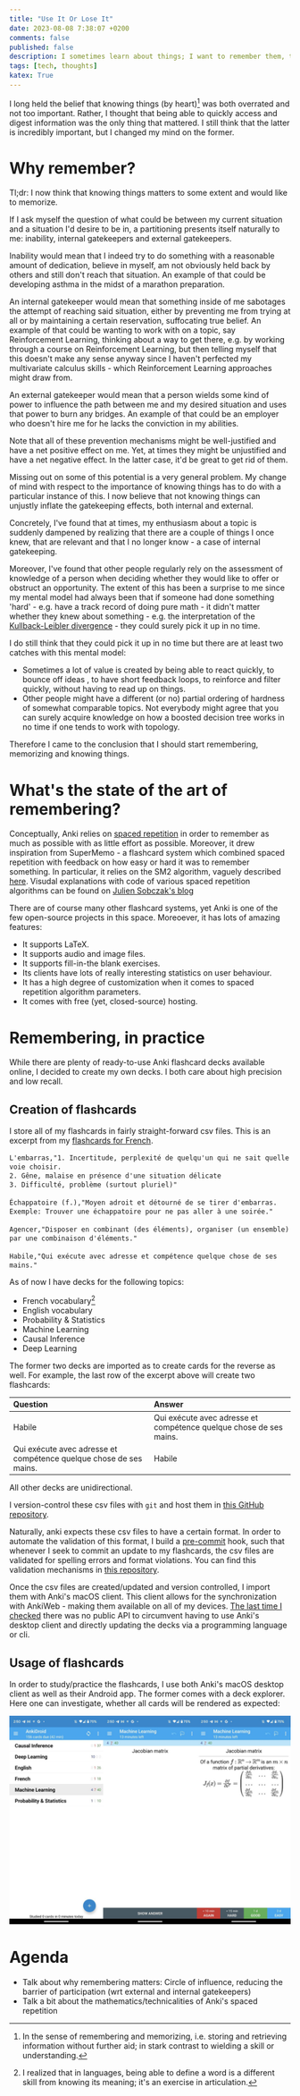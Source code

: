 ```yaml
---
title: "Use It Or Lose It"
date: 2023-08-08 7:38:07 +0200
comments: false
published: false
description: I sometimes learn about things; I want to remember them, too
tags: [tech, thoughts]
katex: True
---
```


I long held the belief that knowing things (by heart)[^0] was both overrated and not too important.
Rather, I thought that being able to quickly access and digest information was the only thing that mattered.
I still think that the latter is incredibly important, but I changed my mind on the former.

# Why remember?

Tl;dr: I now think that knowing things matters to some extent and would like to memorize.

If I ask myself the question of what could be between my current situation and a situation I'd desire to be
in, a partitioning presents itself naturally to me: inability, internal gatekeepers and external gatekeepers.

Inability would mean that I indeed try to do something with a reasonable amount of dedication, believe in myself,
am not obviously held back by others and still don't reach that situation. An example of that could be developing
asthma in the midst of a marathon preparation.

An internal gatekeeper would mean that something inside of me sabotages the attempt of reaching said situation, either
by preventing me from trying at all or by maintaining a certain reservation, suffocating true belief. An example
of that could be wanting to work with on a topic, say Reinforcement Learning, thinking about a way to get there,
e.g. by working through a course on Reinforcement Learning, but then telling myself that this doesn't make any
sense anyway since I haven't perfected my multivariate calculus skills - which Reinforcement Learning approaches
might draw from.

An external gatekeeper would mean that a person wields some kind of power to influence the path between me and my
desired situation and uses that power to burn any bridges. An example of that could be an employer who doesn't hire
me for he lacks the conviction in my abilities.

Note that all of these prevention mechanisms might be well-justified and have a net positive effect on me. Yet, at
times they might be unjustified and have a net negative effect. In the latter case, it'd be great to get rid of them.

Missing out on some of this potential is a very general problem. My change of mind with respect to the importance of
knowing things has to do with a particular instance of this. I now believe that not knowing things can unjustly
inflate the gatekeeping effects, both internal and external.

Concretely, I've found that at times, my enthusiasm about a topic is suddenly dampened by realizing that there are
a couple of things I once knew, that are relevant and that I no longer know - a case of internal gatekeeping.

Moreover, I've found that other people regularly rely on the assessment of knowledge of a person when deciding
whether they would like to offer or obstruct an opportunity. The extent of this has been a surprise to me since
my mental model had always been that if someone had done something 'hard' - e.g. have a track record of doing pure math -
it didn't matter whether they knew about something - e.g. the interpretation of the
[Kullback-Leibler divergence](https://en.wikipedia.org/wiki/Kullback%E2%80%93Leibler_divergence) - they could surely pick
it up in no time.

I do still think that they could pick it up in no time but there are at least two catches with this mental model:
* Sometimes a lot of value is created by being able to react quickly,
  to bounce off ideas , to have short
  feedback loops, to reinforce and filter quickly, without having to read up on things.
* Other people might have a different (or no) partial ordering of hardness of somewhat comparable topics. Not everybody
  might agree that you can surely acquire knowledge on how a boosted
  decision tree works in no time if one tends to work with topology.

Therefore I came to the conclusion that I should start remembering, memorizing and knowing things.

# What's the state of the art of remembering?

Conceptually, Anki relies on [spaced
repetition](https://en.wikipedia.org/wiki/Spaced_repetition)
in order to remember as much as possible with as little effort as
possible. Moreover, it drew inspiration from SuperMemo - a flashcard
system which combined spaced repetition with feedback on how easy or
hard it was to remember something. In particular, it relies
on the SM2 algorithm, vaguely described
[here](https://www.supermemo.com/en/blog/application-of-a-computer-to-improve-the-results-obtained-in-working-with-the-supermemo-method).
Visudal explanations with code of various spaced repetition algorithms
can be found on [Julien Sobczak's
blog](https://www.juliensobczak.com/inspect/2022/05/30/anki-srs.html)

There are of course many other flashcard systems, yet Anki is one of
the few open-source projects in this space. Moreoever, it has lots
of amazing features:
* It supports LaTeX.
* It supports audio and image files.
* It supports fill-in-the blank exercises.
* Its clients have lots of really interesting statistics on user
  behaviour.
* It has a high degree of customization when it comes to spaced
  repetition algorithm parameters.
* It comes with free (yet, closed-source) hosting.

# Remembering, in practice

While there are plenty of ready-to-use Anki flashcard decks available
online, I decided to create my own decks. I both care about high precision and low recall.

## Creation of flashcards
I store all of my flashcards in fairly straight-forward csv files. This is an excerpt from my
[flashcards for French](https://github.com/kklein/flashcards/blob/main/french.csv).

```csv
L'embarras,"1. Incertitude, perplexité de quelqu'un qui ne sait quelle voie choisir.
2. Gêne, malaise en présence d'une situation délicate
3. Difficulté, problème (surtout pluriel)"

Échappatoire (f.),"Moyen adroit et détourné de se tirer d'embarras.
Exemple: Trouver une échappatoire pour ne pas aller à une soirée."

Agencer,"Disposer en combinant (des éléments), organiser (un ensemble)
par une combinaison d'éléments."

Habile,"Qui exécute avec adresse et compétence quelque chose de ses mains."
```

As of now I have decks for the following topics:
* French vocabulary[^1]
* English vocabulary
* Probability & Statistics
* Machine Learning
* Causal Inference
* Deep Learning

The former two decks are imported as to create cards for the reverse as well. For example, the last row of the excerpt above will create two flashcards:

| Question                                                           | Answer                                                             |
|:-------------------------------------------------------------------|:-------------------------------------------------------------------|
| Habile                                                             | Qui exécute avec adresse et compétence quelque chose de ses mains. |
| Qui exécute avec adresse et compétence quelque chose de ses mains. | Habile                                                             |

All other decks are unidirectional.

I version-control these csv files with `git` and host them in [this GitHub repository](https://github.com/kklein/flashcards).

Naturally, anki expects these csv files to have a certain format. In order to automate
the validation of this format, I build a [pre-commit](https://pre-commit.com/) hook, such that whenever I seek
to commit an update to my flashcards, the csv files are validated for spelling errors
and format violations. You can find this validation mechanisms in [this repository](https://github.com/kklein/anki-csv).

Once the csv files are created/updated and version controlled, I
import them with Anki's macOS client. This client allows
for the synchronization with AnkiWeb - making them available on all of
my devices.
[The last time I checked](https://forums.ankiweb.net/t/anki-public-api/22741)
there was no public API to circumvent having to use Anki's desktop
client and directly updating
the decks via a programming language or cli.

## Usage of flashcards

In order to study/practice the flashcards, I use both Anki's macOS desktop client as well as their Android app.
The former comes with a deck explorer. Here one can investigate, whether all cards will be rendered as expected:

![image](/imgs/anki.png)

# Agenda

* Talk about why remembering matters: Circle of influence, reducing the barrier of participation (wrt external and internal gatekeepers)
* Talk a bit about the mathematics/technicalities of Anki's spaced repetition


[^0]: In the sense of remembering and memorizing, i.e. storing and retrieving information without further aid; in stark contrast to wielding a skill or understanding.
[^1]: I realized that in languages, being able to define a word is a different skill from knowing its meaning; it's an exercise in articulation.
